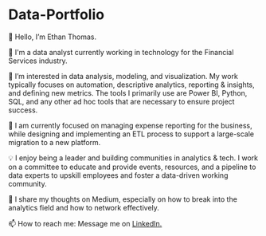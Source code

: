# Data-Portfolio

👋 Hello, I’m Ethan Thomas.

💼 I'm a data analyst currently working in technology for the Financial Services industry.

👀 I’m interested in data analysis, modeling, and visualization. My work typically focuses on automation, descriptive analytics, reporting & insights, and defining new metrics. The tools I primarily use are Power BI, Python, SQL, and any other ad hoc tools that are necessary to ensure project success.

🌱 I am currently focused on managing expense reporting for the business, while designing and implementing an ETL process to support a large-scale migration to a new platform.

💡 I enjoy being a leader and building communities in analytics & tech. I work on a committee to educate and provide events, resources, and a pipeline to data experts to upskill employees and foster a data-driven working community.

📝 I share my thoughts on Medium, especially on how to break into the analytics field and how to network effectively.

📫 How to reach me: Message me on [LinkedIn.]([url](https://www.linkedin.com/in/ethan-thomas-422b05179/))
